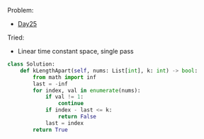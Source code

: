 Problem:
   - [Day25](https://leetcode.com/explore/challenge/card/january-leetcoding-challenge-2021/582/week-4-january-22nd-january-28th/3616/)

Tried:
   - Linear time constant space, single pass

``` python
class Solution:
    def kLengthApart(self, nums: List[int], k: int) -> bool:
        from math import inf
        last = -inf
        for index, val in enumerate(nums):
            if val != 1:
                continue
            if index - last <= k:
                return False
            last = index
        return True
        
```